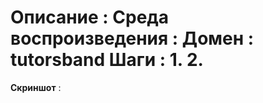 **Описание** : 
**Среда воспроизведения** : 
**Домен** : tutorsband
**Шаги** : 
1.
2.
=

**Скриншот** :
